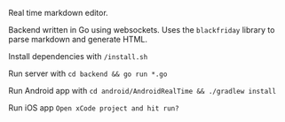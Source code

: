 Real time markdown editor.

Backend written in Go using websockets. Uses the `blackfriday` library to parse markdown and generate HTML.


Install dependencies with `/install.sh`

Run server with `cd backend && go run *.go`

Run Android app with `cd android/AndroidRealTime && ./gradlew install`

Run iOS app `Open xCode project and hit run?` 